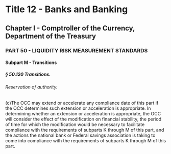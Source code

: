 
# Title 12 - Banks and Banking
## Chapter I - Comptroller of the Currency, Department of the Treasury
### PART 50 - LIQUIDITY RISK MEASUREMENT STANDARDS
#### Subpart M - Transitions
##### § 50.120 Transitions.
###### Reservation of authority.

(c)The OCC may extend or accelerate any compliance date of this part if the OCC determines such extension or acceleration is appropriate. In determining whether an extension or acceleration is appropriate, the OCC will consider the effect of the modification on financial stability, the period of time for which the modification would be necessary to facilitate compliance with the requirements of subparts K through M of this part, and the actions the national bank or Federal savings association is taking to come into compliance with the requirements of subparts K through M of this part.
